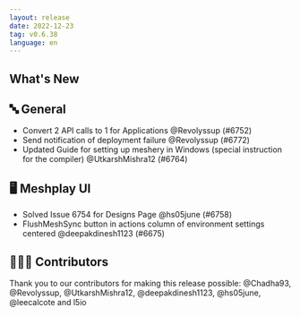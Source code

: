 ```yaml
---
layout: release
date: 2022-12-23
tag: v0.6.38
language: en
---
```


## What's New
## 🔤 General
- Convert 2 API calls to 1 for Applications  @Revolyssup (#6752)
- Send notification of deployment failure @Revolyssup (#6772)
- Updated Guide for setting up meshery in Windows (special instruction for the compiler) @UtkarshMishra12 (#6764)

## 🖥 Meshplay UI

- Solved Issue 6754 for Designs Page @hs05june (#6758)
- FlushMeshSync button in actions column of environment settings centered @deepakdinesh1123 (#6675)

## 👨🏽‍💻 Contributors

Thank you to our contributors for making this release possible:
@Chadha93, @Revolyssup, @UtkarshMishra12, @deepakdinesh1123, @hs05june, @leecalcote and l5io
